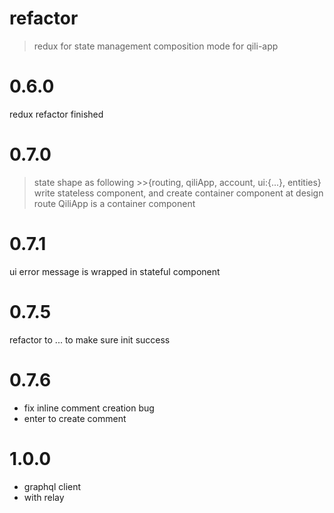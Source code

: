 refactor
=======
> redux for state management
> composition mode for qili-app

0.6.0
======
redux refactor finished

0.7.0
=====
>state shape as following
	>>{routing, qiliApp, account, ui:{...}, entities}
>write stateless component, and create container component at design route
>QiliApp is a container component

0.7.1
======
ui error message is wrapped in stateful component

0.7.5
=====
refactor to <QiliApp><Router>...</Router></QiliApp> to make sure init success

0.7.6
====
* fix inline comment creation bug
* enter to create comment

1.0.0
===
* graphql client
* with relay


